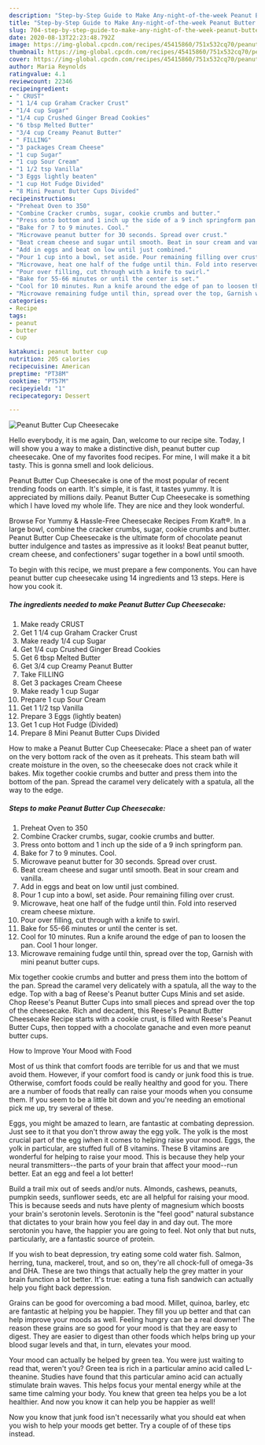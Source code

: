 ```yaml
---
description: "Step-by-Step Guide to Make Any-night-of-the-week Peanut Butter Cup Cheesecake"
title: "Step-by-Step Guide to Make Any-night-of-the-week Peanut Butter Cup Cheesecake"
slug: 704-step-by-step-guide-to-make-any-night-of-the-week-peanut-butter-cup-cheesecake
date: 2020-08-13T22:23:48.792Z
image: https://img-global.cpcdn.com/recipes/45415860/751x532cq70/peanut-butter-cup-cheesecake-recipe-main-photo.jpg
thumbnail: https://img-global.cpcdn.com/recipes/45415860/751x532cq70/peanut-butter-cup-cheesecake-recipe-main-photo.jpg
cover: https://img-global.cpcdn.com/recipes/45415860/751x532cq70/peanut-butter-cup-cheesecake-recipe-main-photo.jpg
author: Maria Reynolds
ratingvalue: 4.1
reviewcount: 22346
recipeingredient:
- " CRUST"
- "1 1/4 cup Graham Cracker Crust"
- "1/4 cup Sugar"
- "1/4 cup Crushed Ginger Bread Cookies"
- "6 tbsp Melted Butter"
- "3/4 cup Creamy Peanut Butter"
- " FILLING"
- "3 packages Cream Cheese"
- "1 cup Sugar"
- "1 cup Sour Cream"
- "1 1/2 tsp Vanilla"
- "3 Eggs lightly beaten"
- "1 cup Hot Fudge Divided"
- "8 Mini Peanut Butter Cups Divided"
recipeinstructions:
- "Preheat Oven to 350"
- "Combine Cracker crumbs, sugar, cookie crumbs and butter."
- "Press onto bottom and 1 inch up the side of a 9 inch springform pan."
- "Bake for 7 to 9 minutes. Cool."
- "Microwave peanut butter for 30 seconds. Spread over crust."
- "Beat cream cheese and sugar until smooth. Beat in sour cream and vanilla."
- "Add in eggs and beat on low until just combined."
- "Pour 1 cup into a bowl, set aside. Pour remaining filling over crust."
- "Microwave, heat one half of the fudge until thin. Fold into reserved cream cheese mixture."
- "Pour over filling, cut through with a knife to swirl."
- "Bake for 55-66 minutes or until the center is set."
- "Cool for 10 minutes. Run a knife around the edge of pan to loosen the pan. Cool 1 hour longer."
- "Microwave remaining fudge until thin, spread over the top, Garnish with mini peanut butter cups."
categories:
- Recipe
tags:
- peanut
- butter
- cup

katakunci: peanut butter cup 
nutrition: 205 calories
recipecuisine: American
preptime: "PT38M"
cooktime: "PT57M"
recipeyield: "1"
recipecategory: Dessert

---
```



![Peanut Butter Cup Cheesecake](https://img-global.cpcdn.com/recipes/45415860/751x532cq70/peanut-butter-cup-cheesecake-recipe-main-photo.jpg)

Hello everybody, it is me again, Dan, welcome to our recipe site. Today, I will show you a way to make a distinctive dish, peanut butter cup cheesecake. One of my favorites food recipes. For mine, I will make it a bit tasty. This is gonna smell and look delicious.

Peanut Butter Cup Cheesecake is one of the most popular of recent trending foods on earth. It's simple, it is fast, it tastes yummy. It is appreciated by millions daily. Peanut Butter Cup Cheesecake is something which I have loved my whole life. They are nice and they look wonderful.

Browse For Yummy &amp; Hassle-Free Cheesecake Recipes From Kraft®. In a large bowl, combine the cracker crumbs, sugar, cookie crumbs and butter. Peanut Butter Cup Cheesecake is the ultimate form of chocolate peanut butter indulgence and tastes as impressive as it looks! Beat peanut butter, cream cheese, and confectioners&#39; sugar together in a bowl until smooth.


To begin with this recipe, we must prepare a few components. You can have peanut butter cup cheesecake using 14 ingredients and 13 steps. Here is how you cook it.

<!--inarticleads1-->

##### The ingredients needed to make Peanut Butter Cup Cheesecake:

1. Make ready  CRUST
1. Get 1 1/4 cup Graham Cracker Crust
1. Make ready 1/4 cup Sugar
1. Get 1/4 cup Crushed Ginger Bread Cookies
1. Get 6 tbsp Melted Butter
1. Get 3/4 cup Creamy Peanut Butter
1. Take  FILLING
1. Get 3 packages Cream Cheese
1. Make ready 1 cup Sugar
1. Prepare 1 cup Sour Cream
1. Get 1 1/2 tsp Vanilla
1. Prepare 3 Eggs (lightly beaten)
1. Get 1 cup Hot Fudge (Divided)
1. Prepare 8 Mini Peanut Butter Cups Divided


How to make a Peanut Butter Cup Cheesecake: Place a sheet pan of water on the very bottom rack of the oven as it preheats. This steam bath will create moisture in the oven, so the cheesecake does not crack while it bakes. Mix together cookie crumbs and butter and press them into the bottom of the pan. Spread the caramel very delicately with a spatula, all the way to the edge. 

<!--inarticleads2-->

##### Steps to make Peanut Butter Cup Cheesecake:

1. Preheat Oven to 350
1. Combine Cracker crumbs, sugar, cookie crumbs and butter.
1. Press onto bottom and 1 inch up the side of a 9 inch springform pan.
1. Bake for 7 to 9 minutes. Cool.
1. Microwave peanut butter for 30 seconds. Spread over crust.
1. Beat cream cheese and sugar until smooth. Beat in sour cream and vanilla.
1. Add in eggs and beat on low until just combined.
1. Pour 1 cup into a bowl, set aside. Pour remaining filling over crust.
1. Microwave, heat one half of the fudge until thin. Fold into reserved cream cheese mixture.
1. Pour over filling, cut through with a knife to swirl.
1. Bake for 55-66 minutes or until the center is set.
1. Cool for 10 minutes. Run a knife around the edge of pan to loosen the pan. Cool 1 hour longer.
1. Microwave remaining fudge until thin, spread over the top, Garnish with mini peanut butter cups.


Mix together cookie crumbs and butter and press them into the bottom of the pan. Spread the caramel very delicately with a spatula, all the way to the edge. Top with a bag of Reese&#39;s Peanut butter Cups Minis and set aside. Chop Reese&#39;s Peanut Butter Cups into small pieces and spread over the top of the cheesecake. Rich and decadent, this Reese&#39;s Peanut Butter Cheesecake Recipe starts with a cookie crust, is filled with Reese&#39;s Peanut Butter Cups, then topped with a chocolate ganache and even more peanut butter cups. 

How to Improve Your Mood with Food


Most of us think that comfort foods are terrible for us and that we must avoid them. However, if your comfort food is candy or junk food this is true. Otherwise, comfort foods could be really healthy and good for you. There are a number of foods that really can raise your moods when you consume them. If you seem to be a little bit down and you're needing an emotional pick me up, try several of these.

Eggs, you might be amazed to learn, are fantastic at combating depression. Just see to it that you don't throw away the egg yolk. The yolk is the most crucial part of the egg iwhen it comes to helping raise your mood. Eggs, the yolk in particular, are stuffed full of B vitamins. These B vitamins are wonderful for helping to raise your mood. This is because they help your neural transmitters--the parts of your brain that affect your mood--run better. Eat an egg and feel a lot better!

Build a trail mix out of seeds and/or nuts. Almonds, cashews, peanuts, pumpkin seeds, sunflower seeds, etc are all helpful for raising your mood. This is because seeds and nuts have plenty of magnesium which boosts your brain's serotonin levels. Serotonin is the "feel good" natural substance that dictates to your brain how you feel day in and day out. The more serotonin you have, the happier you are going to feel. Not only that but nuts, particularly, are a fantastic source of protein.

If you wish to beat depression, try eating some cold water fish. Salmon, herring, tuna, mackerel, trout, and so on, they're all chock-full of omega-3s and DHA. These are two things that actually help the grey matter in your brain function a lot better. It's true: eating a tuna fish sandwich can actually help you fight back depression. 

Grains can be good for overcoming a bad mood. Millet, quinoa, barley, etc are fantastic at helping you be happier. They fill you up better and that can help improve your moods as well. Feeling hungry can be a real downer! The reason these grains are so good for your mood is that they are easy to digest. They are easier to digest than other foods which helps bring up your blood sugar levels and that, in turn, elevates your mood.

Your mood can actually be helped by green tea. You were just waiting to read that, weren't you? Green tea is rich in a particular amino acid called L-theanine. Studies have found that this particular amino acid can actually stimulate brain waves. This helps focus your mental energy while at the same time calming your body. You knew that green tea helps you be a lot healthier. And now you know it can help you be happier as well!

Now you know that junk food isn't necessarily what you should eat when you wish to help your moods get better. Try  a  couple of  of  these  tips  instead.

